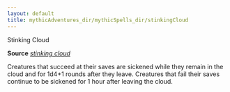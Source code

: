 ```yaml
---
layout: default
title: mythicAdventures_dir/mythicSpells_dir/stinkingCloud
---
```

Stinking Cloud

**Source** [_stinking cloud_](../spells_dir/stinkingCloud#_stinking-cloud)

Creatures that succeed at their saves are sickened while they remain in the cloud and for 1d4+1 rounds after they leave. Creatures that fail their saves continue to be sickened for 1 hour after leaving the cloud.

